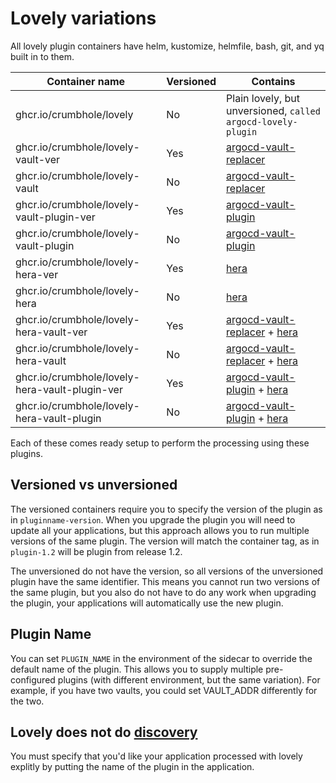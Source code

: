 # Lovely variations

All lovely plugin containers have helm, kustomize, helmfile, bash, git, and yq built in to them.

| Container name | Versioned | Contains |
|----------------|-----------|----------|
| ghcr.io/crumbhole/lovely | No | Plain lovely, but unversioned, `called argocd-lovely-plugin` |
| ghcr.io/crumbhole/lovely-vault-ver | Yes | [argocd-vault-replacer](https://github.com/crumbhole/argocd-vault-replacer) |
| ghcr.io/crumbhole/lovely-vault | No | [argocd-vault-replacer](https://github.com/crumbhole/argocd-vault-replacer) |
| ghcr.io/crumbhole/lovely-vault-plugin-ver | Yes | [argocd-vault-plugin](https://github.com/argoproj-labs/argocd-vault-plugin) |
| ghcr.io/crumbhole/lovely-vault-plugin | No | [argocd-vault-plugin](https://github.com/argoproj-labs/argocd-vault-plugin) |
| ghcr.io/crumbhole/lovely-hera-ver | Yes | [hera](hera.md) |
| ghcr.io/crumbhole/lovely-hera | No | [hera](hera.md) |
| ghcr.io/crumbhole/lovely-hera-vault-ver | Yes | [argocd-vault-replacer](https://github.com/crumbhole/argocd-vault-replacer) + [hera](hera.md) |
| ghcr.io/crumbhole/lovely-hera-vault | No | [argocd-vault-replacer](https://github.com/crumbhole/argocd-vault-replacer) + [hera](hera.md) |
| ghcr.io/crumbhole/lovely-hera-vault-plugin-ver | Yes | [argocd-vault-plugin](https://github.com/argoproj-labs/argocd-vault-plugin) + [hera](hera.md) |
| ghcr.io/crumbhole/lovely-hera-vault-plugin | No | [argocd-vault-plugin](https://github.com/argoproj-labs/argocd-vault-plugin) + [hera](hera.md) |

Each of these comes ready setup to perform the processing using these plugins.

## Versioned vs unversioned

The versioned containers require you to specify the version of the plugin as in `pluginname-version`. When you upgrade the plugin you will need to update all your applications, but this approach allows you to run multiple versions of the same plugin. The version will match the container tag, as in `plugin-1.2` will be plugin from release 1.2.

The unversioned do not have the version, so all versions of the unversioned plugin have the same identifier. This means you cannot run two versions of the same plugin, but you also do not have to do any work when upgrading the plugin, your applications will automatically use the new plugin.

## Plugin Name

You can set `PLUGIN_NAME` in the environment of the sidecar to override the default name of the plugin. This allows you to supply multiple pre-configured plugins (with different environment, but the same variation). For example, if you have two vaults, you could set VAULT_ADDR differently for the two.

## Lovely does not do [discovery](https://argo-cd.readthedocs.io/en/stable/operator-manual/config-management-plugins/#write-discovery-rules-for-your-plugin)

You must specify that you'd like your application processed with lovely explitly by putting the name of the plugin in the application.
